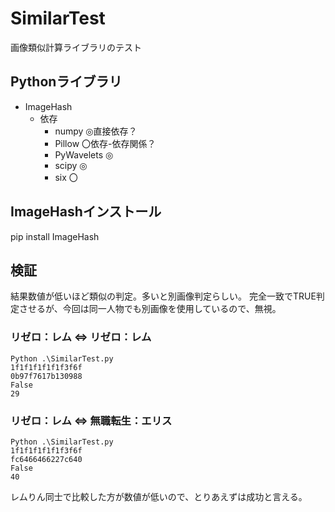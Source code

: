 # SimilarTest
画像類似計算ライブラリのテスト

## Pythonライブラリ
- ImageHash
   - 依存
      - numpy ◎直接依存？
      - Pillow 〇依存-依存関係？
      - PyWavelets ◎
      - scipy ◎
      - six 〇

## ImageHashインストール
pip install ImageHash

## 検証
結果数値が低いほど類似の判定。多いと別画像判定らしい。
完全一致でTRUE判定させるが、今回は同一人物でも別画像を使用しているので、無視。
### リゼロ：レム ⇔ リゼロ：レム
```
Python .\SimilarTest.py
1f1f1f1f1f1f3f6f
0b97f7617b130988
False
29
```

### リゼロ：レム ⇔ 無職転生：エリス

```
Python .\SimilarTest.py
1f1f1f1f1f1f3f6f
fc6466466227c640
False
40
```

レムりん同士で比較した方が数値が低いので、とりあえずは成功と言える。